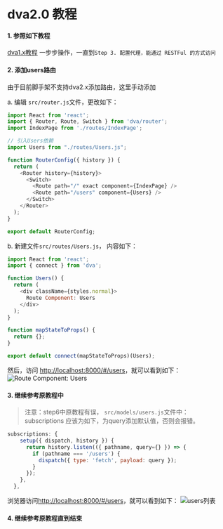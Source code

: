 # dva2.0 教程

#### 1. 参照如下教程

[dva1.x教程](https://github.com/sorrycc/blog/issues/18)
一步步操作，一直到`Step 3. 配置代理，能通过 RESTFul 的方式访问 `

#### 2. 添加users路由
由于目前脚手架不支持dva2.x添加路由，这里手动添加

a. 编辑 `src/router.js`文件，更改如下：
```javascript
import React from 'react';
import { Router, Route, Switch } from 'dva/router';
import IndexPage from './routes/IndexPage';

// 引入Users依赖
import Users from "./routes/Users.js";

function RouterConfig({ history }) {
  return (
    <Router history={history}>
      <Switch>
        <Route path="/" exact component={IndexPage} />
        <Route path="/users" component={Users} />
      </Switch>
    </Router>
  );
}

export default RouterConfig;

```

b. 新建文件`src/routes/Users.js`， 内容如下：
```javascript
import React from 'react';
import { connect } from 'dva';

function Users() {
  return (
    <div className={styles.normal}>
      Route Component: Users
    </div>
  );
}

function mapStateToProps() {
  return {};
}

export default connect(mapStateToProps)(Users);
```

然后，访问 [http://localhost:8000/#/users](http://localhost:8000/#/users)，就可以看到如下：
![Route Component: Users](docs/images/demo1.png')
 
 

#### 3. 继续参考原教程中 
> 注意：step6中原教程有误， `src/models/users.js`文件中：
subscriptions 应该为如下，为query添加默认值，否则会报错。
```javascript
subscriptions: {
    setup({ dispatch, history }) {
      return history.listen(({ pathname, query={} }) => {
        if (pathname === '/users') {
          dispatch({ type: 'fetch', payload: query });
        }
      });
    },
  },
```

浏览器访问[http://localhost:8000/#/users](http://localhost:8000/#/users)，就可以看到如下：
![users列表](docs/images/d2.png')

#### 4. 继续参考原教程直到结束

